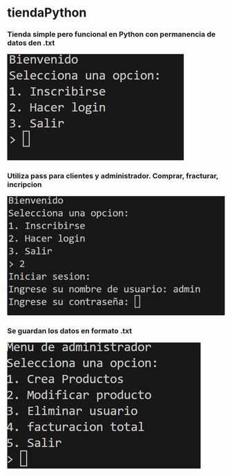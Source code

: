 # tiendaPython
 ### Tienda simple pero funcional en Python con permanencia de datos den .txt
 
![What is this](Imagenes/1.png)
### Utiliza pass para clientes y administrador. Comprar, fracturar, incripcion
![What is this](Imagenes/2.png)
### Se guardan los datos en formato .txt
![What is this](Imagenes/3.png)
